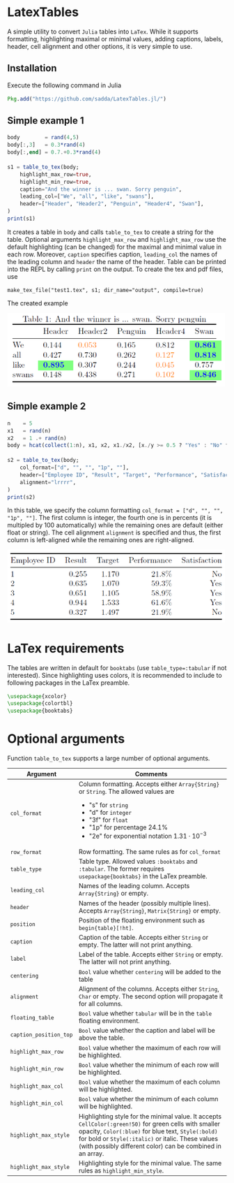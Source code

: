 # LatexTables

A simple utility to convert `Julia` tables into `LaTex`. While it supports formatting, highlighting maximal or minimal values, adding captions, labels, header, cell alignment and other options, it is very simple to use.

## Installation
Execute the following command in Julia
```julia
Pkg.add("https://github.com/sadda/LatexTables.jl/")
```

## Simple example 1

```julia
body        = rand(4,5)
body[:,3]   = 0.3*rand(4)
body[:,end] = 0.7.+0.3*rand(4)

s1 = table_to_tex(body;
    highlight_max_row=true,
    highlight_min_row=true,
    caption="And the winner is ... swan. Sorry penguin",
    leading_col=["We", "all", "like", "swans"],
    header=["Header", "Header2", "Penguin", "Header4", "Swan"],
)
print(s1)
```

It creates a table in `body` and calls `table_to_tex` to create a string for the table. Optional arguments `highlight_max_row` and `highlight_max_row` use the default highlighting (can be changed) for the maximal and minimal value in each row. Moreover, `caption` specifies caption, `leading_col` the names of the leading column and `header` the name of the header. Table can be printed into the REPL by calling `print` on the output. To create the tex and pdf files, use
```
make_tex_file("test1.tex", s1; dir_name="output", compile=true)
```
The created example 

<img src="examples/Table1.png" width="500">

## Simple example 2


```julia
n    = 5
x1   = rand(n)
x2   = 1 .+ rand(n)
body = hcat(collect(1:n), x1, x2, x1./x2, [x./y >= 0.5 ? "Yes" : "No" for (x,y) in zip(x1,x2)])

s2 = table_to_tex(body;
    col_format=["d", "", "", "1p", ""],
    header=["Employee ID", "Result", "Target", "Performance", "Satisfaction"],
    alignment="lrrrr",
)
print(s2)
```

In this table, we specify the column formatting `col_format = ["d", "", "", "1p", ""]`. The first column is integer, the fourth one is in percents (it is multipled by 100 automatically) while the remaining ones are default (either float or string). The cell alignment `alignment` is specified and thus, the first column is left-aligned while the remaining ones are right-aligned.


<img src="examples/Table2.png" width="500">


# LaTex requirements

The tables are written in default for `booktabs` (use `table_type=:tabular` if not interested). Since highlighting uses colors, it is recommended to include to following packages in the LaTex preamble.
```latex
\usepackage{xcolor}
\usepackage{colortbl}
\usepackage{booktabs}
```

# Optional arguments

Function `table_to_tex` supports a large number of optional arguments.

| Argument | Comments |
| ----- | ----- |
| `col_format` | Column formatting. Accepts either `Array{String}` or `String`. The allowed values are </br> <ul><li>"s" for `string`</li><li>"d" for `integer`</li><li>"3f" for `float`</li><li>"1p" for percentage $24.1\%$</li><li>"2e" for exponential notation $1.31\cdot 10^{-3}$</li></ul> |
| `row_format` | Row formatting. The same rules as for `col_format` |
| `table_type` | Table type. Allowed values `:booktabs` and `:tabular`. The former requires `usepackage{booktabs}` in the LaTex preamble. |
| `leading_col` | Names of the leading column. Accepts `Array{String}` or empty. |
| `header` | Names of the header (possibly multiple lines). Accepts `Array{String}`, `Matrix{String}` or empty. |
| `position` | Position of the floating environment such as `begin{table}[!ht]`. |
| `caption` | Caption of the table. Accepts either `String` or empty. The latter will not print anything. |
| `label` | Label of the table. Accepts either `String` or empty. The latter will not print anything. |
| `centering` | `Bool` value whether `centering` will be added to the table |
| `alignment` | Alignment of the columns. Accepts either `String`, `Char` or empty. The second option will propagate it for all columns. |
| `floating_table` | `Bool` value whether `tabular` will be in the `table` floating environment. |
| `caption_position_top` | `Bool` value whether the caption and label will be above the table. |
| `highlight_max_row` | `Bool` value whether the maximum of each row will be highlighted. |
| `highlight_min_row` | `Bool` value whether the minimum of each row will be highlighted. |
| `highlight_max_col` | `Bool` value whether the maximum of each column will be highlighted. |
| `highlight_min_col` | `Bool` value whether the minimum of each column will be highlighted. |
| `highlight_max_style` | Highlighting style for the minimal value. It accepts `CellColor(:green!50)` for green cells with smaller opacity, `Color(:blue)` for blue text, `Style(:bold)` for bold or `Style(:italic)` or italic. These values (with possibly different color) can be combined in an array. |
| `highlight_max_style` | Highlighting style for the minimal value. The same rules as `highlight_min_style`. |
